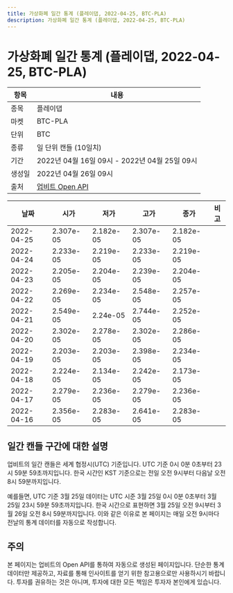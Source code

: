 ```yaml
---
title: 가상화폐 일간 통계 (플레이댑, 2022-04-25, BTC-PLA)
description: 가상화폐 일간 통계 (플레이댑, 2022-04-25, BTC-PLA)
---
```



가상화폐 일간 통계 (플레이댑, 2022-04-25, BTC-PLA)
===

|항목|내용|
|--|--|
|종목|플레이댑|
|마켓|BTC-PLA|
|단위|BTC|
|종류|일 단위 캔들 (10일치)|
|기간|2022년 04월 16일 09시 - 2022년 04월 25일 09시|
|생성일|2022년 04월 26일 09시|
|출처|[업비트 Open API](https://docs.upbit.com)|


|날짜|시가|저가|고가|종가|비고|
|--|--|--|--|--|--|
|2022-04-25|2.307e-05|2.182e-05|2.307e-05|2.182e-05|    |
|2022-04-24|2.233e-05|2.219e-05|2.233e-05|2.219e-05|    |
|2022-04-23|2.205e-05|2.204e-05|2.239e-05|2.204e-05|    |
|2022-04-22|2.269e-05|2.234e-05|2.548e-05|2.257e-05|    |
|2022-04-21|2.549e-05|2.24e-05|2.744e-05|2.252e-05|    |
|2022-04-20|2.302e-05|2.278e-05|2.302e-05|2.286e-05|    |
|2022-04-19|2.203e-05|2.203e-05|2.398e-05|2.234e-05|    |
|2022-04-18|2.224e-05|2.134e-05|2.242e-05|2.173e-05|    |
|2022-04-17|2.279e-05|2.236e-05|2.279e-05|2.236e-05|    |
|2022-04-16|2.356e-05|2.283e-05|2.641e-05|2.283e-05|    |


일간 캔들 구간에 대한 설명
---


업비트의 일간 캔들은 세계 협정시(UTC) 기준입니다. 
UTC 기준 0시 0분 0초부터 23시 59분 59초까지입니다. 
한국 시간인 KST 기준으로는 전일 오전 9시부터 다음날 오전 8시 59분까지입니다. 


예를들면, UTC 기준 3월 25일 데이터는 UTC 시준 3월 25일 0시 0분 0초부터 3월 25일 23시 59분 59초까지입니다. 
한국 시간으로 표현하면 3월 25일 오전 9시부터 3월 26일 오전 8시 59분까지입니다. 
이와 같은 이유로 본 페이지는 매일 오전 9시마다 전날의 통계 데이터를 자동으로 작성합니다. 


주의
---


본 페이지는 업비트의 Open API를 통하여 자동으로 생성된 페이지입니다. 
단순한 통계 데이터만 제공하고, 자료를 통해 인사이트를 얻기 위한 참고용으로만 사용하시기 바랍니다. 
투자를 권유하는 것은 아니며, 투자에 대한 모든 책임은 투자자 본인에게 있습니다. 

